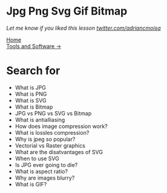 # Jpg Png Svg Gif Bitmap
*Let me know if you liked this lesson [twitter.com/adriancmoisa](https://twitter.com/adriancmoisa)*

[Home](https://github.com/adrian-moisa/visual-school)<br>
[Tools and Software ->](https://github.com/adrian-moisa/visual-school/blob/master/02-tools-and-software)

# Search for
- What is JPG
- What is PNG
- What is SVG
- What is Bitmap
- JPG vs PNG vs SVG vs Bitmap
- What is antialliasing
- How does image compression work?
- What is lossles compression?
- Why is jpeg so popular?
- Vectorial vs Raster graphics
- What are the disatvantages of SVG
- When to use SVG
- Is JPG ever going to die?
- What is aspect ratio?
- Why are images blurry?
- What is GIF?
